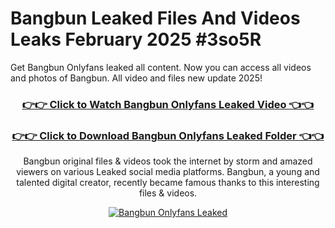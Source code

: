 # Bangbun Leaked Files And Videos Leaks February 2025 #3so5R

Get Bangbun Onlyfans leaked all content. Now you can access all videos and photos of Bangbun. All video and files new update 2025!
<div align="center" title="Bangbun Onlyfans Leaked">
  
### [👉👉 Click to Watch Bangbun Onlyfans Leaked Video 👈👈](https://links2leaks.com?utm_source=bangbun&utm_medium=gitfeb)  
### [👉👉 Click to Download Bangbun Onlyfans Leaked Folder 👈👈](https://links2leaks.com?utm_source=bangbun&utm_medium=gitfeb)  

Bangbun original files & videos took the internet by storm and amazed viewers on various Leaked social media platforms. Bangbun, a young and talented digital creator, recently became famous thanks to this interesting files & videos.

[![Bangbun Onlyfans Leaked](https://i.ibb.co/93hzkbrt/l2l.gif)](https://links2leaks.com?utm_source=bangbun&utm_medium=gitfeb)  

</div>

